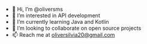 - 👋 Hi, I’m @oliversms
- 👀 I’m interested in API development
- 🌱 I’m currently learning Java and Kotlin
- 💞️ I’m looking to collaborate on open source projects
- 📫 Reach me at oliversilvia20@gmail.com

<!---
oliversms/oliversms is a ✨ special ✨ repository because its `README.md` (this file) appears on your GitHub profile.
You can click the Preview link to take a look at your changes.
--->

